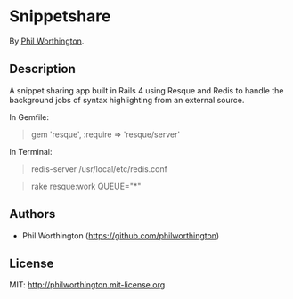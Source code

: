 # Snippetshare

By [Phil Worthington](https://github.com/philworthington).


## Description
A snippet sharing app built in Rails 4 using Resque and Redis to handle the background jobs of syntax highlighting from an external source.

In Gemfile:
> gem 'resque', :require => 'resque/server'

In Terminal:
> redis-server /usr/local/etc/redis.conf

> rake resque:work QUEUE="*"


## Authors

* Phil Worthington (https://github.com/philworthington)


## License

MIT: http://philworthington.mit-license.org

